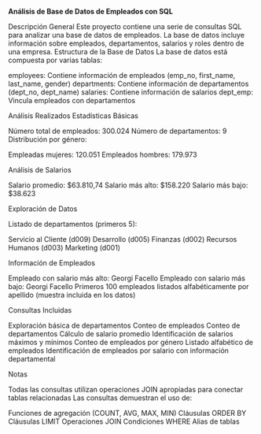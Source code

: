 **Análisis de Base de Datos de Empleados con SQL**

Descripción General
Este proyecto contiene una serie de consultas SQL para analizar una base de datos de empleados. La base de datos incluye información sobre empleados, departamentos, salarios y roles dentro de una empresa.
Estructura de la Base de Datos
La base de datos está compuesta por varias tablas:

employees: Contiene información de empleados (emp_no, first_name, last_name, gender)
departments: Contiene información de departamentos (dept_no, dept_name)
salaries: Contiene información de salarios
dept_emp: Vincula empleados con departamentos

Análisis Realizados
Estadísticas Básicas

Número total de empleados: 300.024
Número de departamentos: 9
Distribución por género:

Empleadas mujeres: 120.051
Empleados hombres: 179.973



Análisis de Salarios

Salario promedio: $63.810,74
Salario más alto: $158.220
Salario más bajo: $38.623

Exploración de Datos

Listado de departamentos (primeros 5):

Servicio al Cliente (d009)
Desarrollo (d005)
Finanzas (d002)
Recursos Humanos (d003)
Marketing (d001)



Información de Empleados

Empleado con salario más alto: Georgi Facello
Empleado con salario más bajo: Georgi Facello
Primeros 100 empleados listados alfabéticamente por apellido (muestra incluida en los datos)

Consultas Incluidas

Exploración básica de departamentos
Conteo de empleados
Conteo de departamentos
Cálculo de salario promedio
Identificación de salarios máximos y mínimos
Conteo de empleados por género
Listado alfabético de empleados
Identificación de empleados por salario con información departamental

Notas

Todas las consultas utilizan operaciones JOIN apropiadas para conectar tablas relacionadas
Las consultas demuestran el uso de:

Funciones de agregación (COUNT, AVG, MAX, MIN)
Cláusulas ORDER BY
Cláusulas LIMIT
Operaciones JOIN
Condiciones WHERE
Alias de tablas
